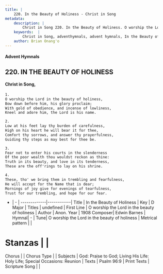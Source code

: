 ```yaml
---
title: |
    220. In the Beauty of Holiness - Christ in Song
metadata:
    description: |
        Christ in Song 220. In the Beauty of Holiness. O worship the Lord in the beauty of holiness, Bow down before him, his glory proclaim; With gold of obedience, and incense of lowliness, Kneel and adore him, the Lord is his name.
    keywords:  |
        Christ in Song, adventhymnals, advent hymnals, In the Beauty of Holiness, O worship the Lord in the beauty of holiness. 
    author: Brian Onang'o
---
```


#### Advent Hymnals
## 220. IN THE BEAUTY OF HOLINESS
####  Christ in Song,

```txt
1.
O worship the Lord in the beauty of holiness,
Bow down before him, his glory proclaim;
With gold of obedience, and incense of lowliness,
Kneel and adore him, the Lord is his name.

2.
Low at his feet lay thy burden of carefulness,
High on his heart he will bear it for thee,
Comfort thy sorrows, and answer thy prayerfulness,
Guiding thy steps as may best for thee be.

3.
Fear not to enter his courts in the slenderness
Of the poor wealth thou wouldst reckon as thine:
Truth in its beauty, and love in its tenderness,
These are the off'rings to lay on his shrine.

4.
These, tho' we bring them in trembling and fearfulness,
He will accept for the Name that is dear;
Mornings of joy give for evenings of tearfulness,
Trust for our trembling, and hope for our fear.

```

- |   -  |
-------------|------------|
Title | In the Beauty of Holiness |
Key | D Major |
Titles | undefined |
First Line | O worship the Lord in the beauty of holiness |
Author | Anon.
Year | 1908
Composer| Edwin Barnes |
Hymnal|  - |
Tune| O worship the Lord in the beauty of holiness |
Metrical pattern | |
# Stanzas |  |
Chorus |  |
Chorus Type |  |
Subjects | God: Praise to God; Living His Life: Holy Life; Special Occasions: Reunion |
Texts | Psalm 96:9 |
Print Texts | 
Scripture Song |  |
    
